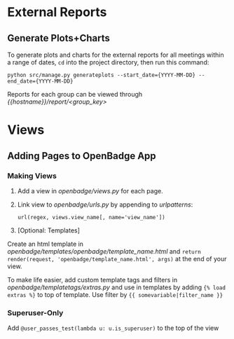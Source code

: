 # External Reports

## Generate Plots+Charts
To generate plots and charts for the external reports for all meetings within a range of dates, `cd` into the project directory, then run this command:

`python src/manage.py generateplots --start_date={YYYY-MM-DD} --end_date={YYYY-MM-DD}`

Reports for each group can be viewed through _{{hostname}}/report/<group_key>_

# Views

## Adding Pages to OpenBadge App

### Making Views 
1. Add a view in _openbadge/views.py_ for each page.
2. Link view to _openbadge/urls.py_ by appending to _urlpatterns_: 

   `url(regex, views.view_name[, name='view_name'])`
3. [Optional: Templates]

Create an html template in _openbadge/templates/openbadge/template_name.html_ and `return render(request, 'openbadge/template_name.html', args)` at the end of your view.

To make life easier, add custom template tags and filters in _openbadge/templatetags/extras.py_ and use in templates by adding `{% load extras %}` to top of template. Use filter by `{{ somevariable|filter_name }}`

### Superuser-Only
Add `@user_passes_test(lambda u: u.is_superuser)` to the top of the view
